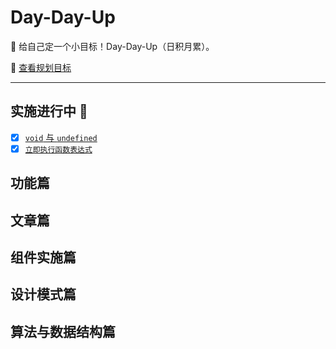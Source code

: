 # Day-Day-Up

💪 给自己定一个小目标！Day-Day-Up（日积月累）。

🎯 [查看规划目标](./list.md)

---

## 实施进行中 🚧

- [x] [`void` 与 `undefined` ](./Article/void-and-undefined.md)
- [x] [`立即执行函数表达式` ](./Article/immediately-invoked-function-expression.md)

## 功能篇

## 文章篇

## 组件实施篇

## 设计模式篇

## 算法与数据结构篇
